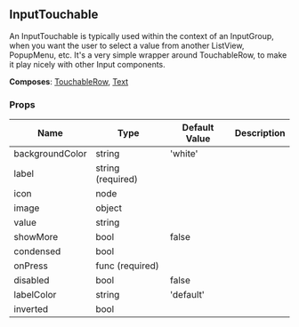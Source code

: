 ## InputTouchable 
 
An InputTouchable is typically used within the context of an
InputGroup, when you want the user to select a value from another
ListView, PopupMenu, etc. It's a very simple wrapper around
TouchableRow, to make it play nicely with other Input components.

 
 __Composes__: [TouchableRow](TouchableRow.md), [Text](Text.md) 


 ### Props
Name | Type | Default Value | Description
--- | --- | --- | --- 
backgroundColor | string  | 'white' | 
label | string  (required) |   | 
icon | node  |   | 
image | object  |   | 
value | string  |   | 
showMore | bool  | false | 
condensed | bool  |   | 
onPress | func  (required) |   | 
disabled | bool  | false | 
labelColor | string  | 'default' | 
inverted | bool  |   | 
 
